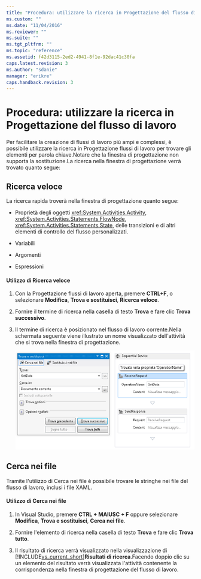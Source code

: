 ```yaml
---
title: "Procedura: utilizzare la ricerca in Progettazione del flusso di lavoro | Microsoft Docs"
ms.custom: ""
ms.date: "11/04/2016"
ms.reviewer: ""
ms.suite: ""
ms.tgt_pltfrm: ""
ms.topic: "reference"
ms.assetid: f42d3115-2ed2-4941-8f1e-92dac41c30fa
caps.latest.revision: 3
ms.author: "sdanie"
manager: "erikre"
caps.handback.revision: 3
---
```

# Procedura: utilizzare la ricerca in Progettazione del flusso di lavoro
Per facilitare la creazione di flussi di lavoro più ampi e complessi, è possibile utilizzare la ricerca in Progettazione flussi di lavoro per trovare gli elementi per parola chiave.Notare che la finestra di progettazione non supporta la sostituzione.La ricerca nella finestra di progettazione verrà trovato quanto segue:  
  
## Ricerca veloce  
 La ricerca rapida troverà nella finestra di progettazione quanto segue:  
  
-   Proprietà degli oggetti <xref:System.Activities.Activity>, <xref:System.Activities.Statements.FlowNode>, <xref:System.Activities.Statements.State>, delle transizioni e di altri elementi di controllo del flusso personalizzati.  
  
-   Variabili  
  
-   Argomenti  
  
-   Espressioni  
  
#### Utilizzo di Ricerca veloce  
  
1.  Con la Progettazione flussi di lavoro aperta, premere **CTRL\+F**, o selezionare **Modifica**, **Trova e sostituisci**, **Ricerca veloce**.  
  
2.  Fornire il termine di ricerca nella casella di testo **Trova** e fare clic **Trova successivo**.  
  
3.  Il termine di ricerca è posizionato nel flusso di lavoro corrente.Nella schermata seguente viene illustrato un nome visualizzato dell'attività che si trova nella finestra di progettazione.  
  
     ![Risultato della ricerca nella finestra di progettazione flussi di lavoro](../workflow-designer/media/designersearch.png "DesignerSearch")  
  
## Cerca nei file  
 Tramite l'utilizzo di Cerca nei file è possibile trovare le stringhe nei file del flusso di lavoro, inclusi i file XAML.  
  
#### Utilizzo di Cerca nei file  
  
1.  In Visual Studio, premere **CTRL \+ MAIUSC \+ F** oppure selezionare **Modifica**, **Trova e sostituisci**, **Cerca nei file**.  
  
2.  Fornire l'elemento di ricerca nella casella di testo **Trova** e fare clic **Trova tutto**.  
  
3.  Il risultato di ricerca verrà visualizzato nella visualizzazione di [!INCLUDE[vs_current_short](../code-quality/includes/vs_current_short_md.md)]**Risultati di ricerca**.Facendo doppio clic su un elemento del risultato verrà visualizzata l'attività contenente la corrispondenza nella finestra di progettazione del flusso di lavoro.